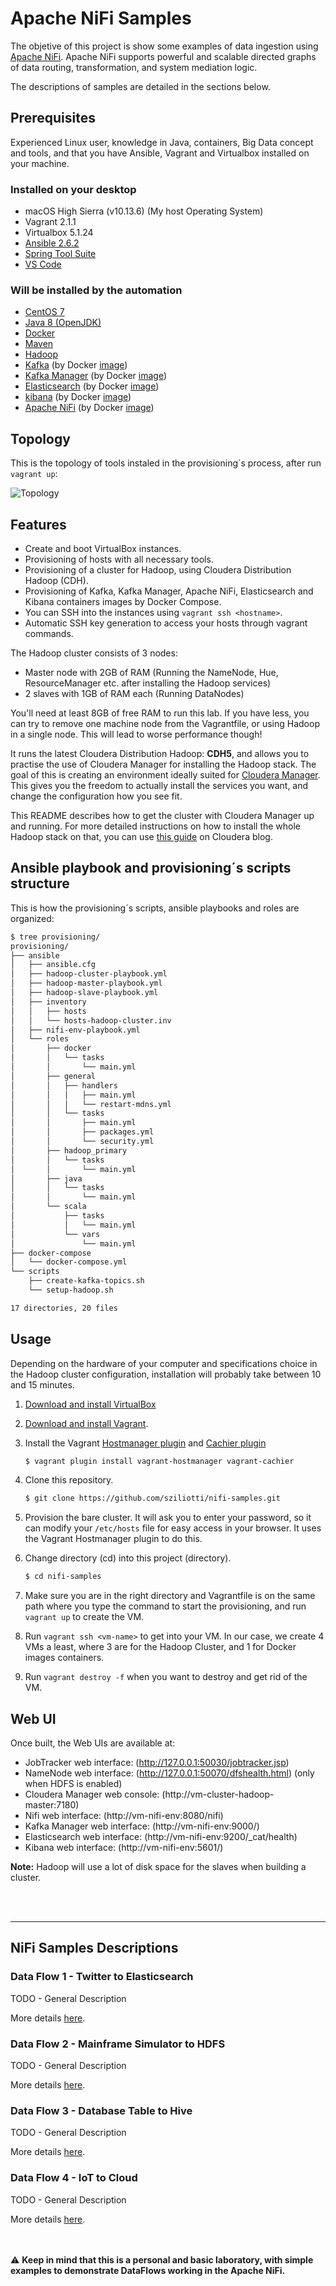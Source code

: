 # Apache NiFi Samples
The objetive of this project is show some examples of data ingestion using [Apache NiFi](https://nifi.apache.org/). Apache NiFi supports powerful and scalable directed graphs of data routing, transformation, and system mediation logic.

The descriptions of samples are detailed in the sections below.

## Prerequisites
Experienced Linux user, knowledge in Java, containers, Big Data concept and tools, and that you have Ansible, Vagrant and Virtualbox installed on your machine.

### Installed on your desktop
* macOS High Sierra (v10.13.6) (My host Operating System)
* Vagrant 2.1.1
* Virtualbox 5.1.24
* [Ansible 2.6.2](https://www.ansible.com/)
* [Spring Tool Suite](https://spring.io/tools/sts)
* [VS Code](https://code.visualstudio.com/)

### Will be installed by the automation
* [CentOS 7](https://www.centos.org/)
* [Java 8 (OpenJDK)](http://openjdk.java.net/projects/jdk8/)
* [Docker](https://www.docker.com/)
* [Maven](https://maven.apache.org/)
* [Hadoop](http://hadoop.apache.org/)
* [Kafka](http://kafka.apache.org/) (by Docker [image](https://hub.docker.com/r/wurstmeister/kafka/))
* [Kafka Manager](https://github.com/yahoo/kafka-manager) (by Docker [image](https://hub.docker.com/r/sheepkiller/kafka-manager/)) 
* [Elasticsearch](https://www.elastic.co/) (by Docker [image](https://www.elastic.co/guide/en/elasticsearch/reference/current/docker.html))
* [kibana](https://www.elastic.co/products/kibana) (by Docker [image](https://www.elastic.co/guide/en/kibana/current/docker.html))
* [Apache NiFi](https://nifi.apache.org/) (by Docker [image](https://hub.docker.com/r/apache/nifi/))
<!-- * [Apache MiNiFi](https://nifi.apache.org/minifi/) (by Docker [image](https://hub.docker.com/r/apache/nifi-minifi/)) -->

## Topology
This is the topology of tools instaled in the provisioning´s process, after run ```vagrant up```:

![Topology](images/topology.jpg)


## Features
* Create and boot VirtualBox instances.
* Provisioning of hosts with all necessary tools.
* Provisioning of a cluster for Hadoop, using Cloudera Distribution Hadoop (CDH).
* Provisioning of Kafka, Kafka Manager, Apache NiFi, Elasticsearch and Kibana containers images by Docker Compose.
* You can SSH into the instances using ```vagrant ssh <hostname>```.
* Automatic SSH key generation to access your hosts through vagrant commands.


The Hadoop cluster consists of 3 nodes:

* Master node with 2GB of RAM (Running the NameNode, Hue, ResourceManager etc. after installing the Hadoop services)
* 2 slaves with 1GB of RAM each (Running DataNodes)

You'll need at least 8GB of free RAM to run this lab. If you have less, you can try to remove one machine node from the Vagrantfile, or using Hadoop in a single node. This will lead to worse performance though!

It runs the latest Cloudera Distribution Hadoop: **CDH5**, and allows you to practise the use of Cloudera Manager for installing the Hadoop stack. The goal of this is creating an environment ideally suited for [Cloudera Manager](http://www.cloudera.com/content/cloudera/en/products-and-services/cloudera-enterprise/cloudera-manager.html). This gives you the freedom to actually install the services you want, and change the configuration how you see fit.

This README describes how to get the cluster with Cloudera Manager up and running. For more detailed instructions on how to install the whole Hadoop stack on that, you can use [this guide](https://blog.cloudera.com/blog/2014/06/how-to-install-a-virtual-apache-hadoop-cluster-with-vagrant-and-cloudera-manager/) on Cloudera blog.

## Ansible playbook and provisioning´s scripts structure
This is how the provisioning´s scripts, ansible playbooks and roles are organized:

```bash
$ tree provisioning/
provisioning/
├── ansible
│   ├── ansible.cfg
│   ├── hadoop-cluster-playbook.yml
│   ├── hadoop-master-playbook.yml
│   ├── hadoop-slave-playbook.yml
│   ├── inventory
│   │   ├── hosts
│   │   └── hosts-hadoop-cluster.inv
│   ├── nifi-env-playbook.yml
│   └── roles
│       ├── docker
│       │   └── tasks
│       │       └── main.yml
│       ├── general
│       │   ├── handlers
│       │   │   ├── main.yml
│       │   │   └── restart-mdns.yml
│       │   └── tasks
│       │       ├── main.yml
│       │       ├── packages.yml
│       │       └── security.yml
│       ├── hadoop_primary
│       │   └── tasks
│       │       └── main.yml
│       ├── java
│       │   └── tasks
│       │       └── main.yml
│       └── scala
│           ├── tasks
│           │   └── main.yml
│           └── vars
│               └── main.yml
├── docker-compose
│   └── docker-compose.yml
└── scripts
    ├── create-kafka-topics.sh
    └── setup-hadoop.sh

17 directories, 20 files

```

## Usage
Depending on the hardware of your computer and specifications choice in the Hadoop cluster configuration, installation will probably take between 10 and 15 minutes.

1. [Download and install VirtualBox](https://www.virtualbox.org/wiki/Downloads)
2. [Download and install Vagrant](http://www.vagrantup.com/).
3. Install the Vagrant [Hostmanager plugin](https://github.com/smdahlen/vagrant-hostmanager) and [Cachier plugin](https://github.com/fgrehm/vagrant-cachier)
    ```bash
    $ vagrant plugin install vagrant-hostmanager vagrant-cachier
    ```

4. Clone this repository.
    ```bash
    $ git clone https://github.com/sziliotti/nifi-samples.git
    ```

5. Provision the bare cluster. It will ask you to enter your password, so it can modify your `/etc/hosts` file for easy access in your browser. It uses the Vagrant Hostmanager plugin to do this.

6. Change directory (cd) into this project (directory).
    ```bash
    $ cd nifi-samples
    ```
7. Make sure you are in the right directory and Vagrantfile is on the same path where you type the command to start the provisioning, and run ```vagrant up``` to create the VM.
8. Run ```vagrant ssh <vm-name>``` to get into your VM. In our case, we create 4 VMs a least, where 3 are for the Hadoop Cluster, and 1 for Docker images containers.
9. Run ```vagrant destroy -f``` when you want to destroy and get rid of the VM.


## Web UI
Once built, the Web UIs are available at:
* JobTracker web interface: (http://127.0.0.1:50030/jobtracker.jsp)
* NameNode web interface: (http://127.0.0.1:50070/dfshealth.html) (only when HDFS is enabled)
* Cloudera Manager web console: (http://vm-cluster-hadoop-master:7180)
* Nifi web interface: (http://vm-nifi-env:8080/nifi)
* Kafka Manager web interface: (http://vm-nifi-env:9000/)
* Elasticsearch web interface: (http://vm-nifi-env:9200/_cat/health)
* Kibana web interface: (http://vm-nifi-env:5601/)

**Note:** Hadoop will use a lot of disk space for the slaves when building a cluster.

<br><br>
****************************************************************************************************
## NiFi Samples Descriptions

### Data Flow 1 - Twitter to Elasticsearch
TODO - General Description

More details [here](SAMPLES/Twitter_Elasticsearch/).

### Data Flow 2 - Mainframe Simulator to HDFS
TODO - General Description

More details [here](xxxx).

### Data Flow 3 - Database Table to Hive
TODO - General Description

More details [here](xxxx).

### Data Flow 4 - IoT to Cloud
TODO - General Description

More details [here](xxxx).


<br><br>
:warning: **Keep in mind that this is a personal and basic laboratory, with simple examples to demonstrate DataFlows working in the Apache NiFi.**
